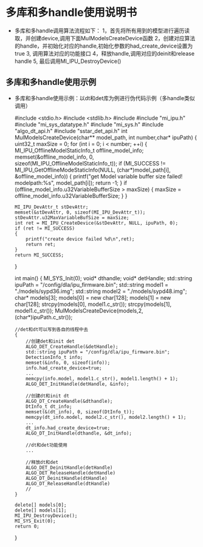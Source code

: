 # 多库和多handle使用说明书

-   多库和多handle调用算法流程如下：
        1，首先将所有用到的模型进行遍历读取，并创建device,调用下面MulModelsCreateDevice函数
        2，创建对应算法的handle，并初始化对应的handle,初始化参数的had_create_device设置为true
        3, 调用算法对应的功能接口
        4，释放handle,调用对应的deinit和release handle
        5, 最后调用MI_IPU_DestroyDevice()

## 多库和多handle使用示例

-   多库和多handle使用示例：以dt和det库为例进行伪代码示例（多handle类似调用）

    #include <stdio.h>
    #include <stdlib.h>
    #include <string>
    #include "mi_ipu.h"
    #include "mi_sys_datatype.h"
    #include "mi_sys.h"
    #include "algo_dt_api.h"
    #include "sstar_det_api.h"
    int MulModelsCreateDevice(char** model_path, int number,char* ipuPath)
    {
        uint32_t maxSize = 0;
        for (int i = 0; i < number; ++i)
        {
            MI_IPU_OfflineModelStaticInfo_t offline_model_info;
            memset(&offline_model_info, 0, sizeof(MI_IPU_OfflineModelStaticInfo_t));
            if (MI_SUCCESS != MI_IPU_GetOfflineModeStaticInfo(NULL, (char*)model_path[i], &offline_model_info))
            {
                printf("get Model variable buffer size failed! modelpath:%s", model_path[i]);
                return -1;
            }
            if (offline_model_info.u32VariableBufferSize > maxSize)
            {
                maxSize = offline_model_info.u32VariableBufferSize;
            }
        }

        MI_IPU_DevAttr_t stDevAttr;
        memset(&stDevAttr, 0, sizeof(MI_IPU_DevAttr_t));
        stDevAttr.u32MaxVariableBufSize = maxSize;
        int ret = MI_IPU_CreateDevice(&stDevAttr, NULL, ipuPath, 0);
        if (ret != MI_SUCCESS)
        {
            printf("create device failed %d\n",ret);
            return ret;
        }
        return MI_SUCCESS;
    }

    int main()
    {
        MI_SYS_Init(0);
        void* dthandle;
        void* detHandle;
        std::string ipuPath = "/config/dla/ipu_firmware.bin";
        std::string model1 = "./models/sypd36.img";
        std::string model2 = "./models/sypd48.img";
        char* models[3];
        models[0] = new char[128];
        models[1] = new char[128];
        strcpy(models[0], model1.c_str());
        strcpy(models[1], model1.c_str());
        MulModelsCreateDevice(models,2,(char*)ipuPath.c_str());

        //det和dt可以写到各自的线程中去
        {
            //创建det和init det
            ALGO_DET_CreateHandle(&detHandle);
            std::string ipuPath = "/config/dla/ipu_firmware.bin";
            DetectionInfo_t info;
            memset(&info, 0, sizeof(info));
            info.had_create_device=true;
            ...
            memcpy(info.model, model1.c_str(), model1.length() + 1);
            ALGO_DET_InitHandle(detHandle, &info);

            //创建dt和init dt
            ALGO_DT_CreateHandle(&dthandle);
            DtInfo_t dt_info;
            memset(&(dt_info), 0, sizeof(DtInfo_t));
            memcpy(dt_info.model, model2.c_str(), model2.length() + 1);
            ...
            dt_info.had_create_device=true;
            ALGO_DT_InitHandle(dthandle, &dt_info);

            //dt和det功能使用
            ...

            //释放dt和det
            ALGO_DET_DeinitHandle(detHandle)
            ALGO_DET_ReleaseHandle(detHandle)
            ALGO_DT_DeinitHandle(dtHandle)
            ALGO_DT_ReleaseHandle(dtHandle)
            //
        }

        delete[] models[0];
        delete[] models[1];
        MI_IPU_DestroyDevice();
        MI_SYS_Exit(0);
        return 0;
    }

